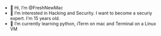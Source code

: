 - 👋 Hi, I’m @FreshNewMac
- 👀 I’m interested in Hacking and Security. I want to become a securiy expert. I'm 15 years old.
- 🌱 I’m currently learning python, iTerm on mac and Terminal on a Linux VM
<!---
FreshNewMac/FreshNewMac is a ✨ special ✨ repository because its `README.md` (this file) appears on your GitHub profile.
You can click the Preview link to take a look at your changes.
--->
